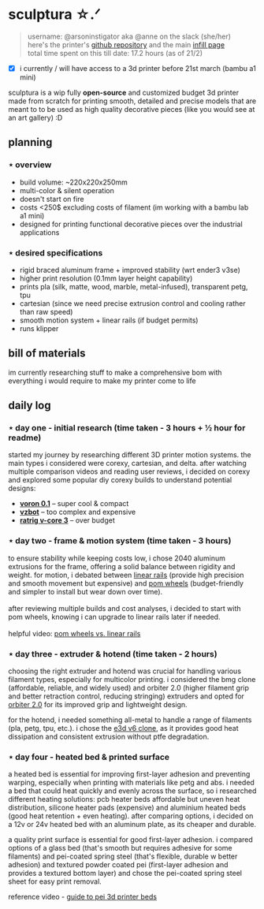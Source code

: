# sculptura ☆.ᐟ

> username: @arsoninstigator aka @anne on the slack (she/her) <br>
> here's the printer's [github repository](https://arsoninstigator/sculptura) and the main [infill page](https://infill.hackclub.com/printers/sculptura/) <br>
> total time spent on this till date: 17.2 hours (as of 21/2)
- [X] i currently / will have access to a 3d printer before 21st march (bambu a1 mini)

sculptura is a wip fully **open-source** and customized budget 3d printer made from scratch for printing smooth, detailed and precise models that are meant to to be used as high quality decorative pieces (like you would see at an art gallery) :D


## planning

### ⋆ overview
- build volume: ~220x220x250mm
- multi-color & silent operation
- doesn't start on fire
- costs <250$ excluding costs of filament (im working with a bambu lab a1 mini)
- designed for printing functional decorative pieces over the industrial applications

### ⋆ desired specifications
- rigid braced aluminum frame + improved stability (wrt ender3 v3se)
- higher print resolution (0.1mm layer height capability)
- prints pla (silk, matte, wood, marble, metal-infused), transparent petg, tpu
- cartesian (since we need precise extrusion control and cooling rather than raw speed)
- smooth motion system + linear rails (if budget permits)
- runs klipper

## bill of materials
im currently researching stuff to make a comprehensive bom with everything i would require to make my printer come to life

## daily log
### ⋆ day one - initial research (time taken - 3 hours + ½ hour for readme)
started my journey by researching different 3D printer motion systems. the main types i considered were corexy, cartesian, and delta. after watching multiple comparison videos and reading user reviews, i decided on corexy and explored some popular diy corexy builds to understand potential designs:
- **[voron 0.1](https://vorondesign.com/voron0)** – super cool & compact
- **[vzbot](https://github.com/VZBot3D/VZBot)** – too complex and expensive
- **[ratrig v-core 3](https://ratrig.com/)** – over budget

### ⋆ day two -  frame & motion system (time taken - 3 hours)
to ensure stability while keeping costs low, i chose 2040 aluminum extrusions for the frame, offering a solid balance between rigidity and weight. for motion, i debated between <ins>linear rails</ins> (provide high precision and smooth movement but expensive) and <ins>pom wheels</ins> (budget-friendly and simpler to install but wear down over time). <br> <br> 
after reviewing multiple builds and cost analyses, i decided to start with pom wheels, knowing i can upgrade to linear rails later if needed. <br><br>
helpful video: [pom wheels vs. linear rails](https://youtu.be/9LVSXidVbzE?si=kI6JSTTjm1Ju_WpN)

### ⋆ day three - extruder & hotend (time taken - 2 hours)
choosing the right extruder and hotend was crucial for handling various filament types, especially for multicolor printing. i considered the bmg clone (affordable, reliable, and widely used) and orbiter 2.0 (higher filament grip and better retraction control, reducing stringing) extruders and opted for <ins>orbiter 2.0</ins> for its improved grip and lightweight design. 

for the hotend, i needed something all-metal to handle a range of filaments (pla, petg, tpu, etc.). i chose the <ins>e3d v6 clone</ins>, as it provides good heat dissipation and consistent extrusion without ptfe degradation.

### ⋆ day four - heated bed & printed surface
a heated bed is essential for improving first-layer adhesion and preventing warping, especially when printing with materials like petg and abs. i needed a bed that could heat quickly and evenly across the surface, so i researched different heating solutions: pcb heater beds affordable but uneven heat distribution, silicone heater pads (expensive) and aluminium heated beds (good heat retention + even heating). after comparing options, i decided on a 12v or 24v heated bed with an aluminum plate, as its cheaper and durable.

a quality print surface is essential for good first-layer adhesion. i compared options of a glass bed (that's smooth but requires adhesive for some filaments) and pei-coated spring steel (that's flexible, durable w better adhesion) and textured powder coated pei (first-layer adhesion and provides a textured bottom layer) and chose the pei-coated spring steel sheet for easy print removal.

reference video - [guide to pei 3d printer beds](https://youtu.be/Z7LK28tL028?si=_4-VgD_tuooDlpQ8)

